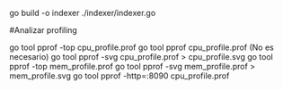 go build -o indexer ./indexer/indexer.go

#Analizar profiling


go tool pprof -top cpu_profile.prof
go tool pprof cpu_profile.prof (No es necesario)
go tool pprof -svg cpu_profile.prof > cpu_profile.svg
go tool pprof -top mem_profile.prof
go tool pprof -svg mem_profile.prof > mem_profile.svg
go tool pprof -http=:8090 cpu_profile.prof

